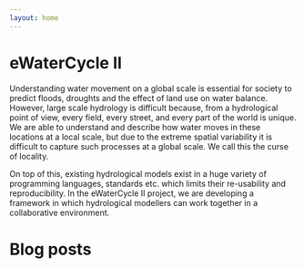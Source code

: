 ```yaml
---
layout: home
---
```


# eWaterCycle II

Understanding water movement on a global scale is essential for society 
to predict floods, droughts and the effect of land use on water balance. 
However, large scale hydrology is difficult because, from a hydrological 
point of view, every field, every street, and every part of the world is 
unique. We are able to understand and describe how water moves in these 
locations at a local scale, but due to the extreme spatial variability 
it is difficult to capture such processes at a global scale. We call 
this the curse of locality.

On top of this, existing hydrological models exist in a huge variety of 
programming languages, standards etc. which limits their re-usability
and reproducibility. In the eWaterCycle II project, we are developing
a framework in which hydrological modellers can work together in a collaborative environment.

# Blog posts
